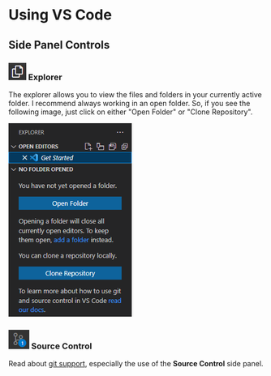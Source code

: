 # Using VS Code

## Side Panel Controls

### ![Explorer Icon](./images/VSCode-SidePanel-Explorer.png) Explorer

The explorer allows you to view the files and folders in your currently active folder. I recommend always working in an open folder. So, if you see the following image, just click on either "Open Folder" or "Clone Repository".

![No Folder Opened](./images/VSCode-NoFolderOpened.png)

### ![Source Control Icon](./images/VSCode-SidePanel-SourceControl.png) Source Control

Read about [git support](https://code.visualstudio.com/docs/editor/versioncontrol#_git-support), especially the use of the **Source Control** side panel.

